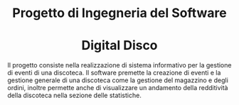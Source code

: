 

<h1 align="center"> Progetto di Ingegneria del Software </h1>

<h1 align="center"> Digital Disco </h1>

Il progetto consiste nella realizzazione di sistema informativo per la gestione di eventi di una discoteca.
Il software premette la creazione di eventi e la gestione generale di una discoteca come la gestione del
magazzino e degli ordini, inoltre permette anche di visualizzare un andamento della redditività della 
discoteca nella sezione delle statistiche.
